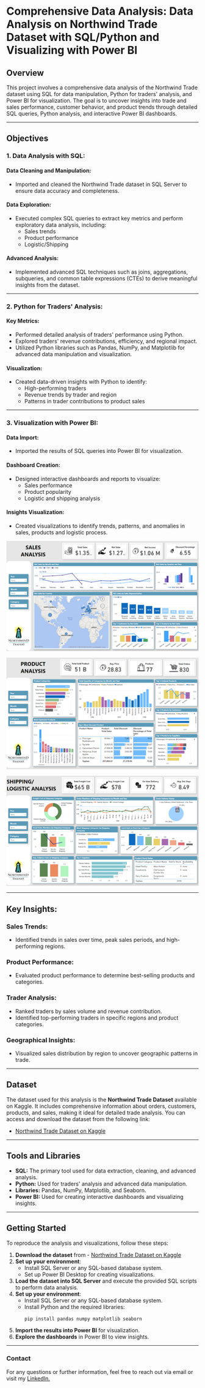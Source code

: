 # Comprehensive Data Analysis: Data Analysis on Northwind Trade Dataset with SQL/Python and Visualizing with Power BI

## Overview
This project involves a comprehensive data analysis of the Northwind Trade dataset using SQL for data manipulation, Python for traders' analysis, and Power BI for visualization. The goal is to uncover insights into trade and sales performance, customer behavior, and product trends through detailed SQL queries, Python analysis, and interactive Power BI dashboards.

---

## Objectives

### 1. Data Analysis with SQL:
#### Data Cleaning and Manipulation:
- Imported and cleaned the Northwind Trade dataset in SQL Server to ensure data accuracy and completeness.

#### Data Exploration:
- Executed complex SQL queries to extract key metrics and perform exploratory data analysis, including:
  - Sales trends
  - Product performance
  - Logistic/Shipping

#### Advanced Analysis:
- Implemented advanced SQL techniques such as joins, aggregations, subqueries, and common table expressions (CTEs) to derive meaningful insights from the dataset.

---

### 2. Python for Traders' Analysis:
#### Key Metrics:
- Performed detailed analysis of traders' performance using Python.
- Explored traders' revenue contributions, efficiency, and regional impact.
- Utilized Python libraries such as Pandas, NumPy, and Matplotlib for advanced data manipulation and visualization.

#### Visualization:
- Created data-driven insights with Python to identify:
  - High-performing traders
  - Revenue trends by trader and region
  - Patterns in trader contributions to product sales

---

### 3. Visualization with Power BI:
#### Data Import:
- Imported the results of SQL queries into Power BI for visualization.

#### Dashboard Creation:
- Designed interactive dashboards and reports to visualize:
  - Sales performance
  - Product popularity
  - Logistic and shipping analysis

#### Insights Visualization:
- Created visualizations to identify trends, patterns, and anomalies in sales, products and logistic process.

![Northwind Sales Analysis Dashboard](https://raw.githubusercontent.com/eatasal/Comprehensive-Data-Analysis-with-SQL-and-PowerBI-on-Northwind-Trade-Dataset/main/Nortwind%20Sales_Analysis.PNG)

![Northwind Product Analysis Dashboard](https://raw.githubusercontent.com/eatasal/Comprehensive-Data-Analysis-with-SQL-and-PowerBI-on-Northwind-Trade-Dataset/main/Northwind_Product%20Analysis.PNG)

![Northwind Logistic Analysis Dashboard](https://raw.githubusercontent.com/eatasal/Comprehensive-Data-Analysis-with-SQL-and-PowerBI-on-Northwind-Trade-Dataset/main/Northwind_Logistic%20Analysis.PNG)

---

## Key Insights:
### Sales Trends:
- Identified trends in sales over time, peak sales periods, and high-performing regions.

### Product Performance:
- Evaluated product performance to determine best-selling products and categories.

### Trader Analysis:
- Ranked traders by sales volume and revenue contribution.
- Identified top-performing traders in specific regions and product categories.

### Geographical Insights:
- Visualized sales distribution by region to uncover geographic patterns in trade.

---
## Dataset
The dataset used for this analysis is the **Northwind Trade Dataset** available on Kaggle. It includes comprehensive information about orders, customers, products, and sales, making it ideal for detailed trade analysis. You can access and download the dataset from the following link:

- [Northwind Trade Dataset on Kaggle](https://www.kaggle.com/datasets/cleveranjosqlik/csv-northwind-database)

---

## Tools and Libraries
- **SQL:** The primary tool used for data extraction, cleaning, and advanced analysis.
- **Python:** Used for traders' analysis and advanced data manipulation.
- **Libraries:** Pandas, NumPy, Matplotlib, and Seaborn.
- **Power BI:** Used for creating interactive dashboards and visualizing insights.

---

## Getting Started
To reproduce the analysis and visualizations, follow these steps:

1. **Download the dataset** from - [Northwind Trade Dataset on Kaggle](https://www.kaggle.com/datasets/cleveranjosqlik/csv-northwind-database)
3. **Set up your environment**:
   - Install SQL Server or any SQL-based database system.
   - Set up Power BI Desktop for creating visualizations.
4. **Load the dataset into SQL Server** and execute the provided SQL scripts to perform data analysis.
5. **Set up your environment**:
   - Install SQL Server or any SQL-based database system.
   - Install Python and the required libraries:
     ```bash
     pip install pandas numpy matplotlib seaborn
     ```
6. **Import the results into Power BI** for visualization.
7. **Explore the dashboards** in Power BI to view insights.
   
---

### Contact
For any questions or further information, feel free to reach out via email or visit my [LinkedIn.](https://www.linkedin.com/in/elifatasal/)
